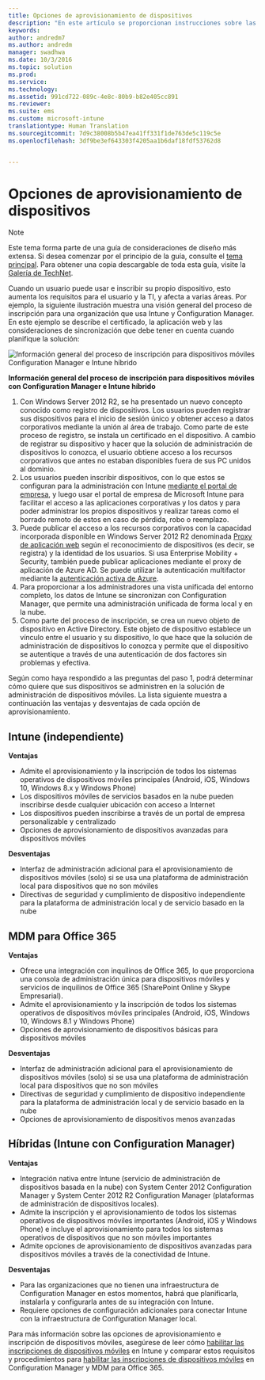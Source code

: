 ```yaml
---
title: Opciones de aprovisionamiento de dispositivos
description: "En este artículo se proporcionan instrucciones sobre las opciones de aprovisionamiento de dispositivos a la hora de planear y diseñar una solución de administración de dispositivos móviles de Microsoft con Enterprise Mobility + Security."
keywords: 
author: andredm7
ms.author: andredm
manager: swadhwa
ms.date: 10/3/2016
ms.topic: solution
ms.prod: 
ms.service: 
ms.technology: 
ms.assetid: 991cd722-089c-4e8c-80b9-b82e405cc891
ms.reviewer: 
ms.suite: ems
ms.custom: microsoft-intune
translationtype: Human Translation
ms.sourcegitcommit: 7d9c38008b5b47ea41ff331f1de763de5c119c5e
ms.openlocfilehash: 3df9be3ef643303f4205aa1b6daf18fdf53762d8


---
```


# <a name="device-provisioning-options"></a>Opciones de aprovisionamiento de dispositivos

>[!NOTE]
>Este tema forma parte de una guía de consideraciones de diseño más extensa. Si desea comenzar por el principio de la guía, consulte el [tema principal](mdm-design-considerations-guide.md). Para obtener una copia descargable de toda esta guía, visite la [Galería de TechNet](https://gallery.technet.microsoft.com/Mobile-Device-Management-7d401582).

Cuando un usuario puede usar e inscribir su propio dispositivo, esto aumenta los requisitos para el usuario y la TI, y afecta a varias áreas. Por ejemplo, la siguiente ilustración muestra una visión general del proceso de inscripción para una organización que usa Intune y Configuration Manager. En este ejemplo se describe el certificado, la aplicación web y las consideraciones de sincronización que debe tener en cuenta cuando planifique la solución:

![Información general del proceso de inscripción para dispositivos móviles Configuration Manager e Intune híbrido](./media/MDM_Figure_04.png)

**Información general del proceso de inscripción para dispositivos móviles con Configuration Manager e Intune híbrido**

1. Con <token>Windows Server 2012 R2, se ha presentado un nuevo concepto conocido como registro de dispositivos.  Los usuarios pueden registrar sus dispositivos para el inicio de sesión único y obtener acceso a datos corporativos mediante la unión al área de trabajo.  Como parte de este proceso de registro, se instala un certificado en el dispositivo. A cambio de registrar su dispositivo y hacer que la solución de administración de dispositivos lo conozca, el usuario obtiene acceso a los recursos corporativos que antes no estaban disponibles fuera de sus PC unidos al dominio.
2. Los usuarios pueden inscribir dispositivos, con lo que estos se configuran para la administración con Intune [mediante el portal de empresa](/Intune/deploy-use/enroll-devices-in-microsoft-intune), y luego usar el portal de empresa de Microsoft Intune para facilitar el acceso a las aplicaciones corporativas y los datos y para poder administrar los propios dispositivos y realizar tareas como el borrado remoto de estos en caso de pérdida, robo o reemplazo.
3. Puede publicar el acceso a los recursos corporativos con la capacidad incorporada disponible en Windows Server 2012 R2 denominada [Proxy de aplicación web](https://technet.microsoft.com/library/dn584107.aspx) según el reconocimiento de dispositivos (es decir, se registra) y la identidad de los usuarios. Si usa Enterprise Mobility + Security, también puede publicar aplicaciones mediante el proxy de aplicación de Azure AD. Se puede utilizar la autenticación multifactor mediante la [autenticación activa de Azure](https://azure.microsoft.com/documentation/articles/multi-factor-authentication-get-started-cloud/).
4. Para proporcionar a los administradores una vista unificada del entorno completo, los datos de Intune se sincronizan con Configuration Manager, que permite una administración unificada de forma local y en la nube.
5. Como parte del proceso de inscripción, se crea un nuevo objeto de dispositivo en Active Directory.  Este objeto de dispositivo establece un vínculo entre el usuario y su dispositivo, lo que hace que la solución de administración de dispositivos lo conozca y permite que el dispositivo se autentique a través de una autenticación de dos factores sin problemas y efectiva.

Según como haya respondido a las preguntas del paso 1, podrá determinar cómo quiere que sus dispositivos se administren en la solución de administración de dispositivos móviles. La lista siguiente muestra a continuación las ventajas y desventajas de cada opción de aprovisionamiento.

## <a name="intune-standalone"></a>Intune (independiente)

**Ventajas**

- Admite el aprovisionamiento y la inscripción de todos los sistemas operativos de dispositivos móviles principales (Android, iOS, Windows 10, Windows 8.x y Windows Phone)
- Los dispositivos móviles de servicios basados en la nube pueden inscribirse desde cualquier ubicación con acceso a Internet
- Los dispositivos pueden inscribirse a través de un portal de empresa personalizable y centralizado
- Opciones de aprovisionamiento de dispositivos avanzadas para dispositivos móviles

**Desventajas**

- Interfaz de administración adicional para el aprovisionamiento de dispositivos móviles (solo) si se usa una plataforma de administración local para dispositivos que no son móviles
- Directivas de seguridad y cumplimiento de dispositivo independiente para la plataforma de administración local y de servicio basado en la nube 

## <a name="mdm-for-office-365"></a>MDM para Office 365

**Ventajas**

- Ofrece una integración con inquilinos de Office 365, lo que proporciona una consola de administración única para dispositivos móviles y servicios de inquilinos de Office 365 (SharePoint Online y Skype Empresarial).
- Admite el aprovisionamiento y la inscripción de todos los sistemas operativos de dispositivos móviles principales (Android, iOS, Windows 10, Windows 8.1 y Windows Phone)
- Opciones de aprovisionamiento de dispositivos básicas para dispositivos móviles

**Desventajas**

- Interfaz de administración adicional para el aprovisionamiento de dispositivos móviles (solo) si se usa una plataforma de administración local para dispositivos que no son móviles
- Directivas de seguridad y cumplimiento de dispositivo independiente para la plataforma de administración local y de servicio basado en la nube
- Opciones de aprovisionamiento de dispositivos menos avanzadas

## <a name="hybrid-intune-with-configmgr"></a>Híbridas (Intune con Configuration Manager)

**Ventajas**

- Integración nativa entre Intune (servicio de administración de dispositivos basada en la nube) con System Center 2012 Configuration Manager y System Center 2012 R2 Configuration Manager (plataformas de administración de dispositivos locales).
- Admite la inscripción y el aprovisionamiento de todos los sistemas operativos de dispositivos móviles importantes (Android, iOS y Windows Phone) e incluye el aprovisionamiento para todos los sistemas operativos de dispositivos que no son móviles importantes
- Admite opciones de aprovisionamiento de dispositivos avanzadas para dispositivos móviles a través de la conectividad de Intune.

**Desventajas**

- Para las organizaciones que no tienen una infraestructura de Configuration Manager en estos momentos, habrá que planificarla, instalarla y configurarla antes de su integración con Intune.
- Requiere opciones de configuración adicionales para conectar Intune con la infraestructura de Configuration Manager local.

Para más información sobre las opciones de aprovisionamiento e inscripción de dispositivos móviles, asegúrese de leer cómo [habilitar las inscripciones de dispositivos móviles](/Intune/deploy-use/enroll-devices-in-microsoft-intune) en Intune y comparar estos requisitos y procedimientos para [habilitar las inscripciones de dispositivos móviles](https://technet.microsoft.com/library/jj884158.aspx) en Configuration Manager y MDM para Office 365.



<!--HONumber=Nov16_HO4-->


